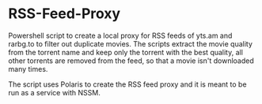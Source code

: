 # RSS-Feed-Proxy

Powershell script to create a local proxy for RSS feeds of yts.am and rarbg.to to filter out duplicate movies.
The scripts extract the movie quality from the torrent name and keep only the torrent with the best quality, all other torrents are removed from the feed, so that a movie isn't downloaded many times.

The script uses Polaris to create the RSS feed proxy and it is meant to be run as a service with NSSM. 
